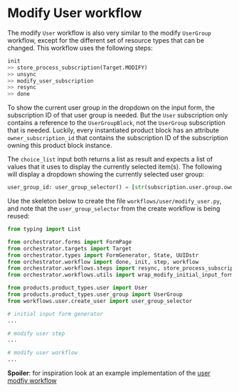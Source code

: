 # Modify User workflow

The modify `User` workflow is also very similar to the modify `UserGroup`
workflow, except for the different set of resource types that can be changed.
This workflow uses the following steps: 

```python
init
>> store_process_subscription(Target.MODIFY)
>> unsync
>> modify_user_subscription
>> resync
>> done
```

To show the current user group in the dropdown on the input form, the
subscription ID of that user group is needed. But the `User` subscription only
contains a reference to the `UserGroupBlock`, not the `UserGroup` subscription
that is needed. Luckily, every instantiated product block has an attribute
`owner_subscription_id` that contains the subscription ID of the subscription
owning this product block instance.

The `choice_list` input both returns a list as result and expects a list of
values that it uses to display the currently selected item(s). The following
will display a dropdown showing the currently selected user group: 

```python
user_group_id: user_group_selector() = [str(subscription.user.group.owner_subscription_id)]
```

Use the skeleton below to create the file `workflows/user/modify_user.py`, and
note that the `user_group_selector` from the create workflow is being reused:

```python
from typing import List

from orchestrator.forms import FormPage
from orchestrator.targets import Target
from orchestrator.types import FormGenerator, State, UUIDstr
from orchestrator.workflow import done, init, step, workflow
from orchestrator.workflows.steps import resync, store_process_subscription, unsync
from orchestrator.workflows.utils import wrap_modify_initial_input_form

from products.product_types.user import User
from products.product_types.user_group import UserGroup
from workflows.user.create_user import user_group_selector

# initial input form generator
...

# modify user step
...

# modify user workflow
...
```

**Spoiler**: for inspiration look at an example implementation of the [user
modfiy workflow ](https://github.com/workfloworchestrator/example-orchestrator-beginner/blob/main/workflows/user/modify_user.py)

